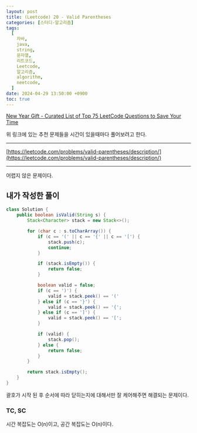 ```yaml
---
layout: post
title: (Leetcode) 20 - Valid Parentheses
categories: [스터디-알고리즘]
tags:
  [
    자바,
    java,
    string,
    문자열,
    리트코드,
    Leetcode,
    알고리즘,
    algorithm,
    neetcode,
  ]
date: 2024-04-29 13:50:00 +0900
toc: true
---
```


[New Year Gift - Curated List of Top 75 LeetCode Questions to Save Your Time](https://www.teamblind.com/post/New-Year-Gift---Curated-List-of-Top-75-LeetCode-Questions-to-Save-Your-Time-OaM1orEU)

위 링크에 있는 추천 문제들을 시간이 있을때마다 풀어보려고 한다.

---

[https://leetcode.com/problems/valid-parentheses/description/](https://leetcode.com/problems/valid-parentheses/description/)

---

어렵지 않은 문제이다.

## 내가 작성한 풀이

```java
class Solution {
    public boolean isValid(String s) {
        Stack<Character> stack = new Stack<>();

        for (char c : s.toCharArray()) {
            if (c == '(' || c == '{' || c == '[') {
                stack.push(c);
                continue;
            }

            if (stack.isEmpty()) {
                return false;
            }

            boolean valid = false;
            if (c == ')') {
                valid = stack.peek() == '('
            } else if (c == '}') {
                valid = stack.peek() == '{';
            } else if (c == ']') {
                valid = stack.peek() == '[';
            }

            if (valid) {
                stack.pop();
            } else {
                return false;
            }
        }

        return stack.isEmpty();
    }
}
```

괄호가 시작 된 후 순서에 따라 닫히는지에 대해서만 잘 케어해주면 해결되는 문제이다.

### TC, SC

시간 복잡도는 O(n)이고, 공간 복잡도는 O(n)이다.
